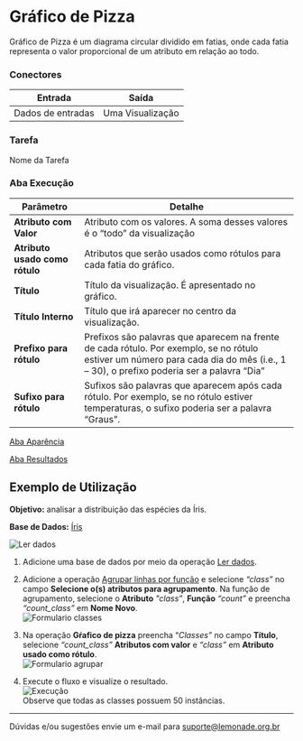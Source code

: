 # Gráfico de Pizza

Gráfico de Pizza é um diagrama circular dividido em fatias, onde cada fatia representa o valor proporcional de um atributo em relação ao todo. 

### Conectores
| Entrada | Saída |
| --- | --- |
| Dados de entradas | Uma Visualização |

### Tarefa
Nome da Tarefa

### Aba Execução

| Parâmetro | Detalhe |
| --- | --- |
| **Atributo com Valor** | Atributo com os valores. A soma desses valores é o “todo” da visualização |
| **Atributo usado como rótulo** | Atributos que serão usados como rótulos para cada fatia do gráfico.  |
| **Título** | Título da visualização. É apresentado no gráfico. |
| **Título Interno** | Título que irá aparecer no centro da visualização.  |
| **Prefixo para rótulo** | Prefixos são palavras que aparecem na frente de cada rótulo. Por exemplo, se no rótulo estiver um número para cada dia do mês (i.e., 1 – 30), o prefixo poderia ser a palavra “Dia” |
| **Sufixo para rótulo** | Sufixos são palavras que aparecem após cada rótulo. Por exemplo, se no rótulo estiver temperaturas, o sufixo poderia ser a palavra “Graus”. |

[Aba Aparência][1]

[Aba Resultados][2]


## Exemplo de Utilização
**Objetivo:** analisar a distribuição das espécies da Íris.

**Base de Dados:** [Íris][3]
	
![Ler dados](/img/sklearn/visualizacao_de_dados/grafico_de_pizza/image2.png)

1. Adicione uma base de dados por meio da operação [Ler dados][4].
	
2.  Adicione a operação [Agrupar linhas por função][5] e selecione *“class”* no campo **Selecione o(s) atributos para agrupamento**. Na função de agrupamento, selecione o **Atributo** *"class”*, **Função** *“count”* e preencha *“count_class”* em **Nome Novo**. \
	![Formulario classes](/img/sklearn/visualizacao_de_dados/grafico_de_pizza/image1.png)
	

3. Na operação **Gŕafico de pizza** preencha “*Classes”* no campo **Título**, selecione *“count_class”* **Atributos com valor** e *“class”* em **Atributo usado como rótulo**. \
	![Formulario agrupar](/img/sklearn/visualizacao_de_dados/grafico_de_pizza/image1.png)

4. Execute o fluxo e visualize o resultado. \
	![Execução](/img/sklearn/visualizacao_de_dados/grafico_de_pizza/image4.png) \
	Observe que todas as classes possuem 50 instâncias.

-----

Dúvidas e/ou sugestões envie um e-mail para suporte@lemonade.org.br

[1]: /pt-br/sklearn/documentacao-geral/aba-aparencia.html
[2]: /pt-br/sklearn/documentacao-geral/aba-resultados.html
[3]: /pt-br/sklearn/base-de-dados/#iris
[4]: /pt-br/sklearn/entrada-e-saida/ler-dados.html
[5]: /pt-br/sklearn/manipulacao-de-dados/linha-agrupar-por-funcao.html